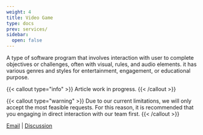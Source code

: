 ```yaml
---
weight: 4
title: Video Game
type: docs
prev: services/
sidebar:
  open: false
---
```


 A type of software program that involves interaction with user to complete objectives or challenges, often with visual, rules, and audio elements. it has various genres and styles for entertainment, engagement, or educational purpose.

{{< callout type="info" >}}
  Article work in progress.
{{< /callout >}}

{{< callout type="warning" >}}
  Due to our current limitations, we will only accept the most feasible requests. For this reason, it is recommended that you engaging in direct interaction with our team first.
{{< /callout >}}

[Email](mailto:naiive@email.com) | [Discussion](https://github.com/orgs/naiiveprojects/discussions)
